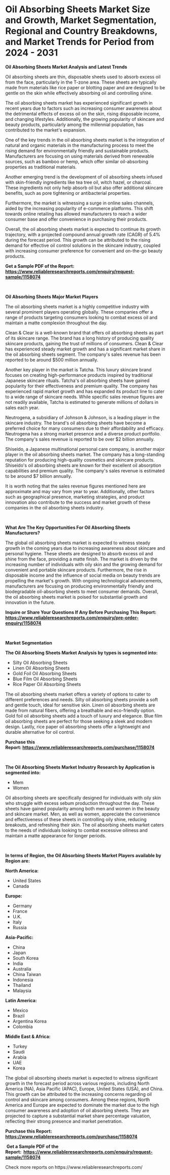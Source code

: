 <p><h1>Oil Absorbing Sheets Market Size and Growth, Market Segmentation, Regional and Country Breakdowns, and Market Trends for Period from 2024 -  2031</h1></p><p><strong>Oil Absorbing Sheets Market Analysis and Latest Trends</strong></p>
<p><p>Oil absorbing sheets are thin, disposable sheets used to absorb excess oil from the face, particularly in the T-zone area. These sheets are typically made from materials like rice paper or blotting paper and are designed to be gentle on the skin while effectively absorbing oil and controlling shine.</p><p>The oil absorbing sheets market has experienced significant growth in recent years due to factors such as increasing consumer awareness about the detrimental effects of excess oil on the skin, rising disposable income, and changing lifestyles. Additionally, the growing popularity of skincare and beauty products, particularly among the millennial population, has contributed to the market's expansion.</p><p>One of the key trends in the oil absorbing sheets market is the integration of natural and organic materials in the manufacturing process to meet the rising demand for environmentally friendly and sustainable products. Manufacturers are focusing on using materials derived from renewable sources, such as bamboo or hemp, which offer similar oil-absorbing properties as traditional materials.</p><p>Another emerging trend is the development of oil absorbing sheets infused with skin-friendly ingredients like tea tree oil, witch hazel, or charcoal. These ingredients not only help absorb oil but also offer additional skincare benefits, such as pore tightening or antibacterial properties.</p><p>Furthermore, the market is witnessing a surge in online sales channels, aided by the increasing popularity of e-commerce platforms. This shift towards online retailing has allowed manufacturers to reach a wider consumer base and offer convenience in purchasing their products.</p><p>Overall, the oil absorbing sheets market is expected to continue its growth trajectory, with a projected compound annual growth rate (CAGR) of 5.4% during the forecast period. This growth can be attributed to the rising demand for effective oil control solutions in the skincare industry, coupled with increasing consumer preference for convenient and on-the-go beauty products.</p></p>
<p><strong>Get a Sample PDF of the Report:&nbsp; <a href="https://www.reliableresearchreports.com/enquiry/request-sample/1158074">https://www.reliableresearchreports.com/enquiry/request-sample/1158074</a></strong></p>
<p>&nbsp;</p>
<p><strong>Oil Absorbing Sheets Major Market Players</strong></p>
<p><p>The oil absorbing sheets market is a highly competitive industry with several prominent players operating globally. These companies offer a range of products targeting consumers looking to combat excess oil and maintain a matte complexion throughout the day. </p><p>Clean & Clear is a well-known brand that offers oil absorbing sheets as part of its skincare range. The brand has a long history of producing quality skincare products, gaining the trust of millions of consumers. Clean & Clear has experienced steady market growth and has a significant market share in the oil absorbing sheets segment. The company's sales revenue has been reported to be around $500 million annually.</p><p>Another key player in the market is Tatcha. This luxury skincare brand focuses on creating high-performance products inspired by traditional Japanese skincare rituals. Tatcha's oil absorbing sheets have gained popularity for their effectiveness and premium quality. The company has experienced rapid market growth and has expanded its product line to cater to a wide range of skincare needs. While specific sales revenue figures are not readily available, Tatcha is estimated to generate millions of dollars in sales each year.</p><p>Neutrogena, a subsidiary of Johnson & Johnson, is a leading player in the skincare industry. The brand's oil absorbing sheets have become a preferred choice for many consumers due to their affordability and efficacy. Neutrogena has a strong market presence and a diverse product portfolio. The company's sales revenue is reported to be over $2 billion annually.</p><p>Shiseido, a Japanese multinational personal care company, is another major player in the oil absorbing sheets market. The company has a long-standing reputation for producing high-quality cosmetics and skincare products. Shiseido's oil absorbing sheets are known for their excellent oil absorption capabilities and premium quality. The company's sales revenue is estimated to be around $7 billion annually.</p><p>It is worth noting that the sales revenue figures mentioned here are approximate and may vary from year to year. Additionally, other factors such as geographical presence, marketing strategies, and product innovation also contribute to the success and market growth of these companies in the oil absorbing sheets industry.</p></p>
<p>&nbsp;</p>
<p><strong>What Are The Key Opportunities For Oil Absorbing Sheets Manufacturers?</strong></p>
<p><p>The global oil absorbing sheets market is expected to witness steady growth in the coming years due to increasing awareness about skincare and personal hygiene. These sheets are designed to absorb excess oil and shine from the face, providing a matte finish. The market is driven by the increasing number of individuals with oily skin and the growing demand for convenient and portable skincare products. Furthermore, the rise in disposable income and the influence of social media on beauty trends are propelling the market's growth. With ongoing technological advancements, manufacturers are focusing on producing environmentally friendly and biodegradable oil-absorbing sheets to meet consumer demands. Overall, the oil absorbing sheets market is poised for substantial growth and innovation in the future.</p></p>
<p><strong>Inquire or Share Your Questions If Any Before Purchasing This Report: <a href="https://www.reliableresearchreports.com/enquiry/pre-order-enquiry/1158074">https://www.reliableresearchreports.com/enquiry/pre-order-enquiry/1158074</a></strong></p>
<p>&nbsp;</p>
<p><strong>Market Segmentation</strong></p>
<p><strong>The Oil Absorbing Sheets Market Analysis by types is segmented into:</strong></p>
<p><ul><li>Silty Oil Absorbing Sheets</li><li>Linen Oil Absorbing Sheets</li><li>Gold Foil Oil Absorbing Sheets</li><li>Blue Film Oil Absorbing Sheets</li><li>Rice Paper Oil Absorbing Sheets</li></ul></p>
<p><p>The oil absorbing sheets market offers a variety of options to cater to different preferences and needs. Silty oil absorbing sheets provide a soft and gentle touch, ideal for sensitive skin. Linen oil absorbing sheets are made from natural fibers, offering a breathable and eco-friendly option. Gold foil oil absorbing sheets add a touch of luxury and elegance. Blue film oil absorbing sheets are perfect for those seeking a sleek and modern design. Lastly, rice paper oil absorbing sheets offer a lightweight and durable alternative for oil control.</p></p>
<p><strong>Purchase this Report:&nbsp;<a href="https://www.reliableresearchreports.com/purchase/1158074">https://www.reliableresearchreports.com/purchase/1158074</a></strong></p>
<p>&nbsp;</p>
<p><strong>The Oil Absorbing Sheets Market Industry Research by Application is segmented into:</strong></p>
<p><ul><li>Mem</li><li>Women</li></ul></p>
<p><p>Oil absorbing sheets are specifically designed for individuals with oily skin who struggle with excess sebum production throughout the day. These sheets have gained popularity among both men and women in the beauty and skincare market. Men, as well as women, appreciate the convenience and effectiveness of these sheets in controlling oily shine, reducing breakouts, and refreshing their skin. The oil absorbing sheets market caters to the needs of individuals looking to combat excessive oiliness and maintain a matte appearance for longer periods.</p></p>
<p>&nbsp;</p>
<p><strong>In terms of Region, the Oil Absorbing Sheets Market Players available by Region are:</strong></p>
<p>
    <p> <strong> North America: </strong>
        <ul>
            <li>United States</li>
            <li>Canada</li>
        </ul>
        </p> 
    <p> <strong> Europe: </strong>
        <ul>
            <li>Germany</li>
            <li>France</li>
            <li>U.K.</li>
            <li>Italy</li>
            <li>Russia</li>
        </ul>
        </p> 
    <p> <strong> Asia-Pacific: </strong>
        <ul>
            <li>China</li>
            <li>Japan</li>
            <li>South Korea</li>
            <li>India</li>
            <li>Australia</li>
            <li>China Taiwan</li>
            <li>Indonesia</li>
            <li>Thailand</li>
            <li>Malaysia</li>
        </ul>
        </p> 
    <p> <strong> Latin America: </strong>
        <ul>
            <li>Mexico</li>
            <li>Brazil</li>
            <li>Argentina Korea</li>
            <li>Colombia</li>
        </ul>
        </p> 
    <p> <strong> Middle East & Africa: </strong>
        <ul>
            <li>Turkey</li>
            <li>Saudi</li>
            <li>Arabia</li>
            <li>UAE</li>
            <li>Korea</li>
        </ul>
    </p>
    </p>
<p><p>The global oil absorbing sheets market is expected to witness significant growth in the forecast period across various regions, including North America (NA), Asia Pacific (APAC), Europe, United States (USA), and China. This growth can be attributed to the increasing concerns regarding oil control and skincare among consumers. Among these regions, North America and Europe are expected to dominate the market due to the high consumer awareness and adoption of oil absorbing sheets. They are projected to capture a substantial market share percentage valuation, reflecting their strong presence and market penetration.</p></p>
<p><strong>Purchase this Report: <a href="https://www.reliableresearchreports.com/purchase/1158074">https://www.reliableresearchreports.com/purchase/1158074</a></strong></p>
<p>&nbsp;<strong>Get a Sample PDF of the Report:&nbsp;&nbsp;<a href="https://www.reliableresearchreports.com/enquiry/request-sample/1158074">https://www.reliableresearchreports.com/enquiry/request-sample/1158074</a></strong></p>
<p><strong></strong></p>
<p>Check more reports on https://www.reliableresearchreports.com/</p>